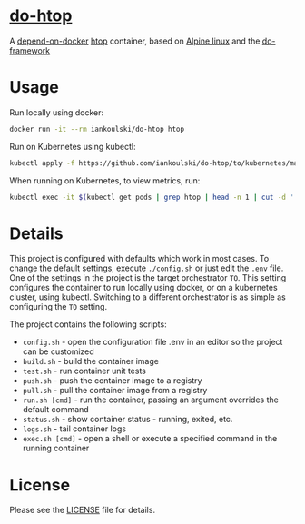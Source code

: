 # [do-htop](https://github.com/iankoulski/do-htop)

A [depend-on-docker](https://github.com/iankoulski/depend-on-docker) [htop](https://htop.dev) container, based on [Alpine linux](https://alpinelinux.org) and the [do-framework](https://bit.ly/do-framework)

# Usage

Run locally using docker:

```bash
docker run -it --rm iankoulski/do-htop htop
```

Run on Kubernetes using kubectl:

```bash
kubectl apply -f https://github.com/iankoulski/do-htop/to/kubernetes/manifest/do-htop-daemonset.yaml
```

When running on Kubernetes, to view metrics, run:

```bash
kubectl exec -it $(kubectl get pods | grep htop | head -n 1 | cut -d ' ' -f 1) -- htop
```

# Details

This project is configured with defaults which work in most cases. To change the default settings, execute `./config.sh` or just edit the `.env` file. One of the settings in the project is the target orchestrator `TO`. This setting configures the container to run locally using docker, or on a kubernetes cluster, using kubectl. Switching to a different orchestrator is as simple as configuring the `TO` setting.


The project contains the following scripts:
* `config.sh` - open the configuration file .env in an editor so the project can be customized
* `build.sh` - build the container image
* `test.sh` - run container unit tests
* `push.sh` - push the container image to a registry
* `pull.sh` - pull the container image from a registry
* `run.sh [cmd]` - run the container, passing an argument overrides the default command
* `status.sh` - show container status - running, exited, etc.
* `logs.sh` - tail container logs
* `exec.sh [cmd]` - open a shell or execute a specified command in the running container

# License

Please see the [LICENSE](LICENSE) file for details.
